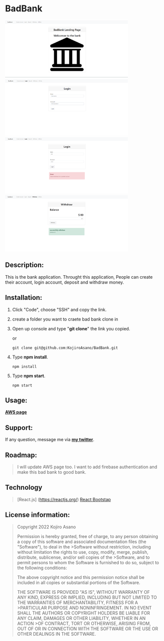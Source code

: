 # BadBank

<div>
<img src = "badbank1.png" width = '400'/> <img src = "badbank2.png" width = '400'/>
</div>
<div>
<img src = "badbank3.png" width = '400'/> <img src = "badbank4.png" width = '400'/>
</div>

## Description:
  This is the bank application. Throught this application, People can create their account, login account, deposit and withdraw money.
  
## Installation:
  1. Click "Code", choose "SSH" and copy the link.
  2.  create a folder you want to craete bad bank clone in
  3. Open up console and type "**git clone**" the link you copied.
     
     or
     ```console
     git clone git@github.com:KojiroAsano/BadBank.git
     ```
  4. Type **npm install**.
     ```console
     npm install
     ```
  5. Type **npm start**.
     ```console
     npm start
     ```

  
## Usage:
**[AWS page](https://kojiro-asanobankingapplication.s3.amazonaws.com/index.html)**
  
## Support:
  If any question, message me via **[my twitter](https://twitter.com/Kojiro38895598)**.
  
## Roadmap:
  > I will update AWS page too.
  > I want to add firebase authentication and make this bad bank to good bank.
  
## Technology
  > [React.js] (https://reactjs.org/)
  > [React Bootstap](https://react-bootstrap.github.io/)

## License information: 

>Copyright 2022 Kojiro Asano
>
>Permission is hereby granted, free of charge, to any person obtaining a copy of this software and associated documentation files (the "Software"), to deal in the >Software without restriction, including without limitation the rights to use, copy, modify, merge, publish, distribute, sublicense, and/or sell copies of the >Software, and to permit persons to whom the Software is furnished to do so, subject to the following conditions:
>
>The above copyright notice and this permission notice shall be included in all copies or substantial portions of the Software.
>
>THE SOFTWARE IS PROVIDED "AS IS", WITHOUT WARRANTY OF ANY KIND, EXPRESS OR IMPLIED, INCLUDING BUT NOT LIMITED TO THE WARRANTIES OF MERCHANTABILITY, FITNESS FOR A >PARTICULAR PURPOSE AND NONINFRINGEMENT. IN NO EVENT SHALL THE AUTHORS OR COPYRIGHT HOLDERS BE LIABLE FOR ANY CLAIM, DAMAGES OR OTHER LIABILITY, WHETHER IN AN ACTION >OF CONTRACT, TORT OR OTHERWISE, ARISING FROM, OUT OF OR IN CONNECTION WITH THE SOFTWARE OR THE USE OR OTHER DEALINGS IN THE SOFTWARE.
 
